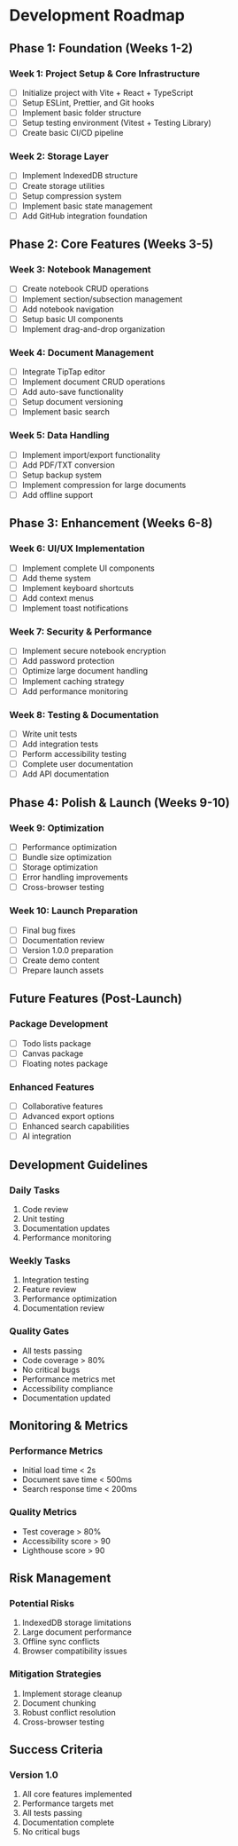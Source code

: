 # Development Roadmap

## Phase 1: Foundation (Weeks 1-2)

### Week 1: Project Setup & Core Infrastructure

- [ ] Initialize project with Vite + React + TypeScript
- [ ] Setup ESLint, Prettier, and Git hooks
- [ ] Implement basic folder structure
- [ ] Setup testing environment (Vitest + Testing Library)
- [ ] Create basic CI/CD pipeline

### Week 2: Storage Layer

- [ ] Implement IndexedDB structure
- [ ] Create storage utilities
- [ ] Setup compression system
- [ ] Implement basic state management
- [ ] Add GitHub integration foundation

## Phase 2: Core Features (Weeks 3-5)

### Week 3: Notebook Management

- [ ] Create notebook CRUD operations
- [ ] Implement section/subsection management
- [ ] Add notebook navigation
- [ ] Setup basic UI components
- [ ] Implement drag-and-drop organization

### Week 4: Document Management

- [ ] Integrate TipTap editor
- [ ] Implement document CRUD operations
- [ ] Add auto-save functionality
- [ ] Setup document versioning
- [ ] Implement basic search

### Week 5: Data Handling

- [ ] Implement import/export functionality
- [ ] Add PDF/TXT conversion
- [ ] Setup backup system
- [ ] Implement compression for large documents
- [ ] Add offline support

## Phase 3: Enhancement (Weeks 6-8)

### Week 6: UI/UX Implementation

- [ ] Implement complete UI components
- [ ] Add theme system
- [ ] Implement keyboard shortcuts
- [ ] Add context menus
- [ ] Implement toast notifications

### Week 7: Security & Performance

- [ ] Implement secure notebook encryption
- [ ] Add password protection
- [ ] Optimize large document handling
- [ ] Implement caching strategy
- [ ] Add performance monitoring

### Week 8: Testing & Documentation

- [ ] Write unit tests
- [ ] Add integration tests
- [ ] Perform accessibility testing
- [ ] Complete user documentation
- [ ] Add API documentation

## Phase 4: Polish & Launch (Weeks 9-10)

### Week 9: Optimization

- [ ] Performance optimization
- [ ] Bundle size optimization
- [ ] Storage optimization
- [ ] Error handling improvements
- [ ] Cross-browser testing

### Week 10: Launch Preparation

- [ ] Final bug fixes
- [ ] Documentation review
- [ ] Version 1.0.0 preparation
- [ ] Create demo content
- [ ] Prepare launch assets

## Future Features (Post-Launch)

### Package Development

- [ ] Todo lists package
- [ ] Canvas package
- [ ] Floating notes package

### Enhanced Features

- [ ] Collaborative features
- [ ] Advanced export options
- [ ] Enhanced search capabilities
- [ ] AI integration

## Development Guidelines

### Daily Tasks

1. Code review
2. Unit testing
3. Documentation updates
4. Performance monitoring

### Weekly Tasks

1. Integration testing
2. Feature review
3. Performance optimization
4. Documentation review

### Quality Gates

- All tests passing
- Code coverage > 80%
- No critical bugs
- Performance metrics met
- Accessibility compliance
- Documentation updated

## Monitoring & Metrics

### Performance Metrics

- Initial load time < 2s
- Document save time < 500ms
- Search response time < 200ms

### Quality Metrics

- Test coverage > 80%
- Accessibility score > 90
- Lighthouse score > 90

## Risk Management

### Potential Risks

1. IndexedDB storage limitations
2. Large document performance
3. Offline sync conflicts
4. Browser compatibility issues

### Mitigation Strategies

1. Implement storage cleanup
2. Document chunking
3. Robust conflict resolution
4. Cross-browser testing

## Success Criteria

### Version 1.0

1. All core features implemented
2. Performance targets met
3. All tests passing
4. Documentation complete
5. No critical bugs

